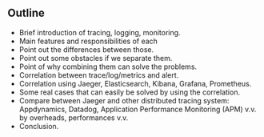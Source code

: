 ## Outline
- Brief introduction of tracing, logging, monitoring.
- Main features and responsibilities of each
- Point out the differences between those.
- Point out some obstacles if we separate them.
- Point of why combining them can solve the problems.
- Correlation between trace/log/metrics and alert.
- Correlation using Jaeger, Elasticsearch, Kibana, Grafana, Prometheus.
- Some real cases that can easily be solved by using the correlation.
- Compare between Jaeger and other distributed tracing system: Appdynamics, Datadog, Application Performance Monitoring (APM) v.v. by overheads, performances v.v.
- Conclusion.
